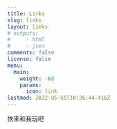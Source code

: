 ```yaml
---
title: Links
slug: links
layout: links
# outputs:
#     - html
#     - json
comments: false
license: false
menu:
  main:
    weight: -60
    params:
      icon: link
lastmod: 2022-05-05T10:36:44.416Z
---
```

快来和我玩吧